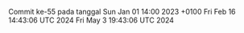 Commit ke-55 pada tanggal Sun Jan 01 14:00 2023 +0100
Fri Feb 16 14:43:06 UTC 2024
Fri May  3 19:43:06 UTC 2024
